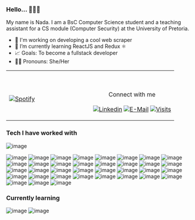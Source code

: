 ### Hello... 👋👧🏽

My name is Nada. I am a BsC Computer Science student and a teaching assistant for a CS module (Computer Security) at the University of Pretoria.
<br>
- 🔭 I'm working on developing a cool web scraper 
- 🌱 I’m currently learning ReactJS and Redux ⚛
- 📈 Goals: To become a fullstack developer
- 👧🏽 Pronouns: She/Her 

<table width="100%"> 
  <tr>
  <td width="50%">
      
&nbsp; <br> [![Spotify](https://novatorem.vercel.app/api/spotify)](https://open.spotify.com/user/gyfcb0t2jk9vku4yq3sp6whan)

  </td>
  <td width="50%">

<br><p align="center">Connect with me <br><br>
  [![Linkedin](https://img.shields.io/badge/linked-in-369?style=flat-square&logo=linkedin&logoColor=white&color=blue)](https://za.linkedin.com/in/nada-chraf-060a83165 )
  [![E-Mail](https://img.shields.io/badge/email-reveal-2a8?style=flat-square&logo=gmail&logoColor=white)](mailto:u18113312@tuks.co.za)
  [![Visits](https://komarev.com/ghpvc/?username=nadachra&logo=GitHub&label=github%20visits&color=336699&logoColor=white&style=flat-square)](https://github.com/nadachra)
</p>
  </td>
  </table>

[//]: <> (The `&nbsp;` is to have Aphelion take up more space)
[//]: <> (Old Visits: https://badges.pufler.dev/visits/nadachra/nadachra?logo=GitHub&label=github%20visits&color=336699&logoColor=white&style=flat-square)

### Tech I have worked with
![image]({https://img.shields.io/badge/HTML5-E34F26?style=for-the-badge&logo=html5&logoColor=white})


![image]({https://img.shields.io/badge/JavaScript-323330?style=for-the-badge&logo=javascript&logoColor=F7DF1E})
![image]({https://img.shields.io/badge/C%2B%2B-00599C?style=for-the-badge&logo=c%2B%2B&logoColor=white})
![image]({https://img.shields.io/badge/C%23-239120?style=for-the-badge&logo=c-sharp&logoColor=white})
![image]({https://img.shields.io/badge/Java-ED8B00?style=for-the-badge&logo=java&logoColor=white})
![image]({https://img.shields.io/badge/json-5E5C5C?style=for-the-badge&logo=json&logoColor=white})
![image]({https://img.shields.io/badge/WebAssembly-654FF0?style=for-the-badge&logo=WebAssembly&logoColor=white})
![image]({https://img.shields.io/badge/MySQL-00000F?style=for-the-badge&logo=mysql&logoColor=white})
![image]({https://img.shields.io/badge/PostgreSQL-316192?style=for-the-badge&logo=postgresql&logoColor=white})
![image]({https://img.shields.io/badge/MongoDB-4EA94B?style=for-the-badge&logo=mongodb&logoColor=white})
![image]({https://img.shields.io/badge/Neo4j-018bff?style=for-the-badge&logo=neo4j&logoColor=white})
![image]({https://img.shields.io/badge/Node.js-339933?style=for-the-badge&logo=nodedotjs&logoColor=white})
![image]({https://img.shields.io/badge/npm-CB3837?style=for-the-badge&logo=npm&logoColor=white})
![image]({https://img.shields.io/badge/Sass-CC6699?style=for-the-badge&logo=sass&logoColor=white})
![image]({https://img.shields.io/badge/.NET-512BD4?style=for-the-badge&logo=dotnet&logoColor=white})
![image]({https://img.shields.io/badge/NuGet-004880?style=for-the-badge&logo=nuget&logoColor=white})
![image]({https://img.shields.io/badge/Shell_Script-121011?style=for-the-badge&logo=gnu-bash&logoColor=white})
![image]({https://img.shields.io/badge/Angular-DD0031?style=for-the-badge&logo=angular&logoColor=white})
![image]({https://img.shields.io/badge/Bootstrap-563D7C?style=for-the-badge&logo=bootstrap&logoColor=white})
![image]({https://img.shields.io/badge/jQuery-0769AD?style=for-the-badge&logo=jquery&logoColor=white})
![image]({https://img.shields.io/badge/Spring_Boot-F2F4F9?style=for-the-badge&logo=spring-boot})
![image]({https://img.shields.io/badge/firebase-ffca28?style=for-the-badge&logo=firebase&logoColor=black})
![image]({https://img.shields.io/badge/Git-F05032?style=for-the-badge&logo=git&logoColor=white})
![image]({https://img.shields.io/badge/Chart.js-FF6384?style=for-the-badge&logo=chartdotjs&logoColor=white})
![image]({https://img.shields.io/badge/Xampp-F37623?style=for-the-badge&logo=xampp&logoColor=white})
![image]({https://img.shields.io/badge/Junit5-25A162?style=for-the-badge&logo=junit5&logoColor=white})
![image]({https://img.shields.io/badge/Jira-0052CC?style=for-the-badge&logo=Jira&logoColor=white})
![image]({https://img.shields.io/badge/microsoft%20azure-0089D6?style=for-the-badge&logo=microsoft-azure&logoColor=white})
![image]({https://img.shields.io/badge/GitHub_Actions-2088FF?style=for-the-badge&logo=github-actions&logoColor=white})
![image]({https://img.shields.io/badge/Windows-0078D6?style=for-the-badge&logo=windows&logoColor=white})
![image]({https://img.shields.io/badge/Linux-FCC624?style=for-the-badge&logo=linux&logoColor=black})
![image]({https://img.shields.io/badge/Rider-000000?style=for-the-badge&logo=Rider&logoColor=white})
![image]({https://img.shields.io/badge/Visual_Studio_Code-0078D4?style=for-the-badge&logo=visual%20studio%20code&logoColor=white})
![image]({https://img.shields.io/badge/IntelliJIDEA-000000.svg?style=for-the-badge&logo=intellij-idea&logoColor=white})
![image]({https://img.shields.io/badge/Microsoft_Office-D83B01?style=for-the-badge&logo=microsoft-office&logoColor=white})
![image]({https://img.shields.io/badge/Adobe%20XD-FF61F6?style=for-the-badge&logo=Adobe%20XD&logoColor=white})

### Currently learning 
![image](https://img.shields.io/badge/React-20232A?style=for-the-badge&logo=react&logoColor=61DAFB})
![image](https://img.shields.io/badge/Redux-593D88?style=for-the-badge&logo=redux&logoColor=white})


